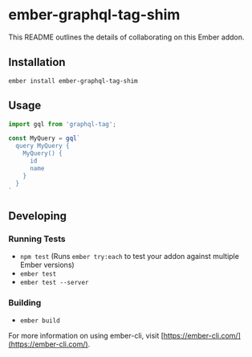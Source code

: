# ember-graphql-tag-shim

This README outlines the details of collaborating on this Ember addon.

## Installation

```
ember install ember-graphql-tag-shim
```

## Usage

```js
import gql from 'graphql-tag';

const MyQuery = gql`
  query MyQuery {
    MyQuery() {
      id
      name
    }
  }
`
```

## Developing

### Running Tests

* `npm test` (Runs `ember try:each` to test your addon against multiple Ember versions)
* `ember test`
* `ember test --server`

### Building

* `ember build`

For more information on using ember-cli, visit [https://ember-cli.com/](https://ember-cli.com/).
